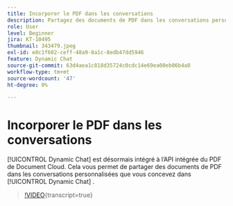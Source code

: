 ```yaml
---
title: Incorporer le PDF dans les conversations
description: Partagez des documents de PDF dans les conversations personnalisées que vous concevez dans Dynamic Chat.
role: User
level: Beginner
jira: KT-10495
thumbnail: 343479.jpeg
exl-id: e8c1f602-ceff-48a9-8a1c-8edb47dd5946
feature: Dynamic Chat
source-git-commit: 63d4aea1c818d35724c0cdc14e69ea00eb06b4a0
workflow-type: tm+mt
source-wordcount: '47'
ht-degree: 0%

---
```


# Incorporer le PDF dans les conversations

[!UICONTROL Dynamic Chat] est désormais intégré à l’API intégrée du PDF de Document Cloud. Cela vous permet de partager des documents de PDF dans les conversations personnalisées que vous concevez dans [!UICONTROL Dynamic Chat] .

>[!VIDEO](https://video.tv.adobe.com/v/3447979/?quality=12&learn=on&captions=fre_fr){transcript=true}
